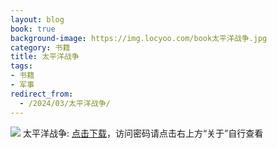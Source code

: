```yaml
---
layout: blog
book: true
background-image: https://img.locyoo.com/book太平洋战争.jpg
category: 书籍
title: 太平洋战争
tags:
- 书籍
- 军事
redirect_from:
  - /2024/03/太平洋战争/
---
```

![](https://img.locyoo.com/book太平洋战争.jpg)
太平洋战争: <a name = "ref1" href="https://url18.ctfile.com/f/50983618-1380049276-ec942c?p=3619">点击下载</a>，访问密码请点击右上方“关于”自行查看